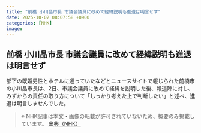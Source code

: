 ```yaml
---
title: "前橋 小川晶市長 市議会議員に改めて経緯説明も進退は明言せず"
date: 2025-10-02 08:07:58 +0900
categories: [NHK]
image: 
---
```

## 前橋 小川晶市長 市議会議員に改めて経緯説明も進退は明言せず

部下の既婚男性とホテルに通っていたなどとニュースサイトで報じられた前橋市の小川晶市長は、2日、市議会議員に改めて経緯を説明した後、報道陣に対し、みずからの責任の取り方について「しっかり考えた上で判断したい」と述べ、進退は明言しませんでした。

> ※ NHK記事は本文・画像の転載が許可されていないため、概要のみ掲載しています。
[出典（NHK）](http://www3.nhk.or.jp/news/html/20251002/k10014939021000.html)
